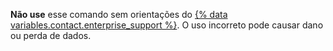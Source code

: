 **Não use** esse comando sem orientações do [{% data variables.contact.enterprise_support %}](/enterprise/admin/guides/enterprise-support/). O uso incorreto pode causar dano ou perda de dados.
